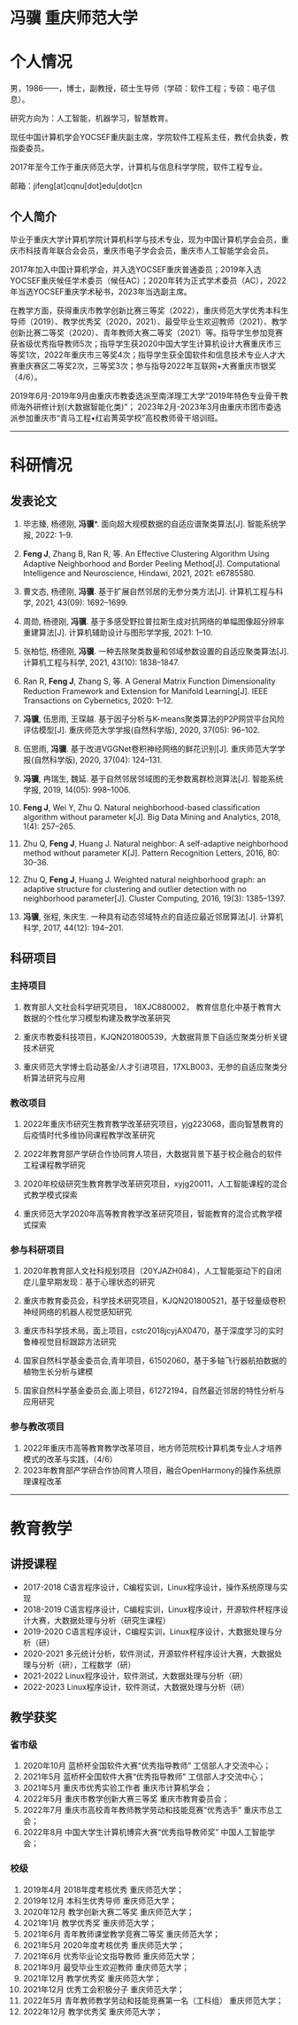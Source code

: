 # 冯骥 重庆师范大学

# 个人情况

男，1986——，博士，副教授，硕士生导师（学硕：软件工程；专硕：电子信息）。

研究方向为：人工智能，机器学习，智慧教育。

现任中国计算机学会YOCSEF重庆副主席，学院软件工程系主任，教代会执委，教指委委员。

2017年至今工作于重庆师范大学，计算机与信息科学学院，软件工程专业。

邮箱：jifeng[at]cqnu[dot]edu[dot]cn

## 个人简介
毕业于重庆大学计算机学院计算机科学与技术专业，现为中国计算机学会会员，重庆市科技青年联合会会员，重庆市电子学会会员，重庆市人工智能学会会员。

2017年加入中国计算机学会，并入选YOCSEF重庆普通委员；2019年入选YOCSEF重庆候任学术委员（候任AC）；2020年转为正式学术委员（AC），2022年当选YOCSEF重庆学术秘书，2023年当选副主席。

在教学方面，获得重庆市教学创新比赛三等奖（2022），重庆师范大学优秀本科生导师（2019）、教学优秀奖（2020，2021）、最受毕业生欢迎教师（2021）、教学创新比赛二等奖（2020）、青年教师大赛二等奖（2021）等。指导学生参加竞赛获省级优秀指导教师5次；指导学生获2020中国大学生计算机设计大赛重庆市三等奖1次，2022年重庆市三等奖4次；指导学生获全国软件和信息技术专业人才大赛重庆赛区二等奖2次，三等奖3次；参与指导2022年互联网+大赛重庆市银奖（4/6）。

2019年6月-2019年9月由重庆市教委选派至南洋理工大学“2019年特色专业骨干教师海外研修计划(大数据智能化类)”；
2023年2月-2023年3月由重庆市团市委选派参加重庆市“青马工程•红岩菁英学校”高校教师骨干培训班。

***

# 科研情况
## 发表论文
1. 毕志臻, 杨德刚, **冯骥***. 面向超大规模数据的自适应谱聚类算法[J]. 智能系统学报, 2022: 1–9.
 
1. **Feng J**, Zhang B, Ran R, 等. An Effective Clustering Algorithm Using Adaptive Neighborhood and Border Peeling Method[J]. Computational Intelligence and Neuroscience, Hindawi, 2021, 2021: e6785580.

1. 曹文态, 杨德刚, **冯骥**. 基于扩展自然邻居的无参分类方法[J]. 计算机工程与科学, 2021, 43(09): 1692–1699.

1. 周勋, 杨德刚, **冯骥**. 基于多感受野拉普拉斯生成对抗网络的单幅图像超分辨率重建算法[J]. 计算机辅助设计与图形学学报, 2021: 1–10.

1. 张柏恺, 杨德刚, **冯骥**. 一种去除聚类数量和邻域参数设置的自适应聚类算法[J]. 计算机工程与科学, 2021, 43(10): 1838–1847.

1. Ran R, **Feng J**, Zhang S, 等. A General Matrix Function Dimensionality Reduction Framework and Extension for Manifold Learning[J]. IEEE Transactions on Cybernetics, 2020: 1–12.

1. **冯骥**, 伍思雨, 王琛越. 基于因子分析与K-means聚类算法的P2P网贷平台风险评估模型[J]. 重庆师范大学学报(自然科学版), 2020, 37(05): 96–102.

1. 伍思雨, **冯骥**. 基于改进VGGNet卷积神经网络的鲜花识别[J]. 重庆师范大学学报(自然科学版), 2020, 37(04): 124–131.

1. **冯骥**, 冉瑞生, 魏延. 基于自然邻居邻域图的无参数离群检测算法[J]. 智能系统学报, 2019, 14(05): 998–1006.

1. **Feng J**, Wei Y, Zhu Q. Natural neighborhood-based classification algorithm without parameter k[J]. Big Data Mining and Analytics, 2018, 1(4): 257–265.

1. Zhu Q, **Feng J**, Huang J. Natural neighbor: A self-adaptive neighborhood method without parameter K[J]. Pattern Recognition Letters, 2016, 80: 30–36.

1. Zhu Q, **Feng J**, Huang J. Weighted natural neighborhood graph: an adaptive structure for clustering and outlier detection with no neighborhood parameter[J]. Cluster Computing, 2016, 19(3): 1385–1397.

1. **冯骥**, 张程, 朱庆生. 一种具有动态邻域特点的自适应最近邻居算法[J]. 计算机科学, 2017, 44(12): 194–201.


## 科研项目
### 主持项目
1. 教育部人文社会科学研究项目， 18XJC880002， 教育信息化中基于教育大数据的个性化学习模型构建及教学改革研究

2. 重庆市教委科技项目，KJQN201800539，大数据背景下自适应聚类分析关键技术研究

3. 重庆师范大学博士启动基金/人才引进项目，17XLB003，无参的自适应聚类分析算法研究与应用


### 教改项目
1. 2022年重庆市研究生教育教学改革研究项目，yjg223068，面向智慧教育的后疫情时代多维协同课程教学改革研究

1. 2022年教育部产学研合作协同育人项目，大数据背景下基于校企融合的软件工程课程教学研究

1. 2020年校级研究生教育教学改革研究项目，xyjg20011，人工智能课程的混合式教学模式探索

2. 重庆师范大学2020年高等教育教学改革研究项目，智能教育的混合式教学模式探索

### 参与科研项目
1. 2020年教育部人文社科规划项目（20YJAZH084），人工智能驱动下的自闭症儿童早期发现：基于心理状态的研究

2. 重庆市教育委员会，科学技术研究项目，KJQN201800521，基于轻量级卷积神经网络的机器人视觉感知研究

3. 重庆市科学技术局，面上项目，cstc2018jcyjAX0470，基于深度学习的实时鲁棒视觉目标跟踪方法研究

6. 国家自然科学基金委员会,青年项目，61502060，基于多轴飞行器航拍数据的植物生长分析与建模

7. 国家自然科学基金委员会,面上项目，61272194，自然最近邻居的特性分析与应用研究

### 参与教改项目
1. 2022年重庆市高等教育教学改革项目，地方师范院校计算机类专业人才培养模式的改革与实践，（4/6）
2. 2023年教育部产学研合作协同育人项目，融合OpenHarmony的操作系统原理课程改革


*** 

# 教育教学
## 讲授课程
+ 2017-2018    C语言程序设计，C编程实训，Linux程序设计，操作系统原理与实现
+ 2018-2019    C语言程序设计，C编程实训，Linux程序设计，开源软件杯程序设计大赛，大数据处理与分析（研究生课程）
+ 2019-2020    C语言程序设计，C编程实训，Linux程序设计，大数据处理与分析（研）
+ 2020-2021    多元统计分析，软件测试，开源软件杯程序设计大赛，大数据处理与分析（研），工程数学（研）
+ 2021-2022    Linux程序设计，软件测试，大数据处理与分析（研）
+ 2022-2023    Linux程序设计，软件测试，大数据处理与分析（研）

## 教学获奖
### 省市级
1. 2020年10月   蓝桥杯全国软件大赛“优秀指导教师” 工信部人才交流中心；
2. 2021年5月  蓝桥杯全国软件大赛“优秀指导教师” 工信部人才交流中心；
3. 2021年5月  重庆市优秀实验工作者 重庆市计算机学会；
4. 2022年5月  重庆市教学创新大赛三等奖 重庆市教育委员会；
5. 2022年7月 重庆市高校青年教师教学劳动和技能竞赛“优秀选手” 重庆市总工会；
6. 2022年8月 中国大学生计算机博弈大赛“优秀指导教师奖” 中国人工智能学会；

### 校级
1. 2019年4月 2018年度考核优秀 重庆师范大学；
2. 2019年12月 本科生优秀导师 重庆师范大学；
3. 2020年12月 教学创新大赛二等奖 重庆师范大学；
4. 2021年1月 教学优秀奖 重庆师范大学；
5. 2021年6月 青年教师课堂教学竞赛二等奖 重庆师范大学；
6. 2021年5月 2020年度考核优秀 重庆师范大学；
7. 2021年6月 优秀毕业论文指导教师 重庆师范大学；
8. 2021年9月 最受毕业生欢迎教师 重庆师范大学；
9. 2021年12月 教学优秀奖 重庆师范大学；
10. 2021年12月 优秀工会积极分子 重庆师范大学；
11. 2022年5月 青年教师教学劳动和技能竞赛第一名（工科组） 重庆师范大学；
12. 2022年12月 教学优秀奖 重庆师范大学；



